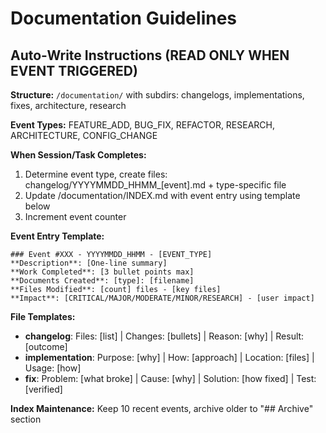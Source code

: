 # Documentation Guidelines

## Auto-Write Instructions (READ ONLY WHEN EVENT TRIGGERED)

**Structure:** `/documentation/` with subdirs: changelogs, implementations, fixes, architecture, research

**Event Types:** FEATURE_ADD, BUG_FIX, REFACTOR, RESEARCH, ARCHITECTURE, CONFIG_CHANGE

**When Session/Task Completes:**
1. Determine event type, create files: changelog/YYYYMMDD_HHMM_[event].md + type-specific file
2. Update /documentation/INDEX.md with event entry using template below
3. Increment event counter

**Event Entry Template:**
```
### Event #XXX - YYYYMMDD_HHMM - [EVENT_TYPE]
**Description**: [One-line summary]
**Work Completed**: [3 bullet points max]
**Documents Created**: [type]: [filename]
**Files Modified**: [count] files - [key files]
**Impact**: [CRITICAL/MAJOR/MODERATE/MINOR/RESEARCH] - [user impact]
```

**File Templates:**
- **changelog**: Files: [list] | Changes: [bullets] | Reason: [why] | Result: [outcome]
- **implementation**: Purpose: [why] | How: [approach] | Location: [files] | Usage: [how]  
- **fix**: Problem: [what broke] | Cause: [why] | Solution: [how fixed] | Test: [verified]

**Index Maintenance:** Keep 10 recent events, archive older to "## Archive" section
